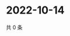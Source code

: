 # 2022-10-14

共 0 条

<!-- BEGIN WEIBO -->
<!-- 最后更新时间 Fri Oct 14 2022 16:27:43 GMT+0800 (China Standard Time) -->

<!-- END WEIBO -->
